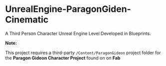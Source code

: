 # UnrealEngine-ParagonGiden-Cinematic
A Third Person Character Unreal Engine Level Developed in Blueprints.

**Note:**

This project requires a third-party `/Content/ParagonGideon` project folder for the **Paragon Gideon Character Project** found on on **Fab**
